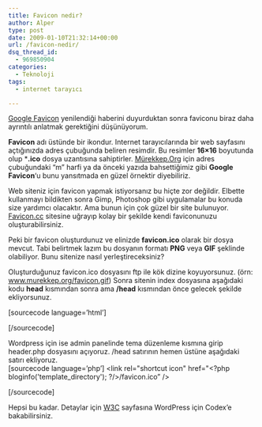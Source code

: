 ```yaml
---
title: Favicon nedir?
author: Alper
type: post
date: 2009-01-10T21:32:14+00:00
url: /favicon-nedir/
dsq_thread_id:
  - 969850904
categories:
  - Teknoloji
tags:
  - internet tarayıcı

---
```

[Google Favicon][1] yenilendiği haberini duyurduktan sonra faviconu biraz daha ayrıntılı anlatmak gerektiğini düşünüyorum. 

**Favicon** adı üstünde bir ikondur. Internet tarayıcılarında bir web sayfasını açtığınızda adres çubuğunda beliren resimdir. Bu resimler **16&#215;16** boyutunda olup ***.ico** dosya uzantısına sahiptirler. [Mürekkep.Org][2] için adres çubuğundaki &#8220;m&#8221; harfi ya da önceki yazıda bahsettiğimiz gibi **Google Favicon**&#8216;u bunu yansıtmada en güzel örnektir diyebiliriz. 

<!--more-->

  
Web siteniz için favicon yapmak istiyorsanız bu hiçte zor değildir. Elbette kullanmayı bildikten sonra Gimp, Photoshop gibi uygulamalar bu konuda size yardımcı olacaktır. Ama bunun için çok güzel bir site bulunuyor. [Favicon.cc][3] sitesine uğrayıp kolay bir şekilde kendi faviconunuzu oluşturabilirsiniz. 

[][4]

Peki bir favicon oluşturdunuz ve elinizde **favicon.ico** olarak bir dosya mevcut. Tabi belirtmek lazım bu dosyanın formatı **PNG** veya **GIF** şeklinde olabiliyor. Bunu sitenize nasıl yerleştireceksiniz? 

Oluşturduğunuz favicon.ico dosyasını ftp ile kök dizine koyuyorsunuz. (örn: www.murekkep.org/favicon.gif) Sonra sitenin index dosyasına aşağıdaki kodu **head** kısmından sonra ama **/head** kısmından önce gelecek şekilde ekliyorsunuz. 

[sourcecode language=&#8217;html&#8217;] 

<link rel="shortcut icon" href="https://www.murekkep.org/favicon.gif" />
[/sourcecode]
  
Wordpress için ise admin panelinde tema düzenleme kısmına girip header.php dosyasını açıyoruz. /head satırının hemen üstüne aşağıdaki satırı ekliyoruz.  
[sourcecode language=&#8217;php&#8217;] <link rel="shortcut icon" href="<?php bloginfo('template_directory'); ?/>/favicon.ico&#8221; />

  
[/sourcecode]

Hepsi bu kadar. Detaylar için [W3C][5] sayfasına WordPress için Codex&#8217;e bakabilirsiniz.

 [1]: https://www.murekkep.org/google-favicon-yenilendi-774
 [2]: https://www.murekkep.org
 [3]: https://www.favicon.cc/
 [4]: https://www.favicon.cc
 [5]: https://www.w3.org/2005/10/howto-favicon